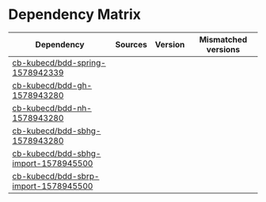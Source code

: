 # Dependency Matrix

Dependency | Sources | Version | Mismatched versions
---------- | ------- | ------- | -------------------
[cb-kubecd/bdd-spring-1578942339](https://github.com/cb-kubecd/bdd-spring-1578942339.git) |  | []() | 
[cb-kubecd/bdd-gh-1578943280](https://github.com/cb-kubecd/bdd-gh-1578943280.git) |  | []() | 
[cb-kubecd/bdd-nh-1578943280](https://github.com/cb-kubecd/bdd-nh-1578943280.git) |  | []() | 
[cb-kubecd/bdd-sbhg-1578943280](https://github.com/cb-kubecd/bdd-sbhg-1578943280.git) |  | []() | 
[cb-kubecd/bdd-sbhg-import-1578945500](https://github.com/cb-kubecd/bdd-sbhg-import-1578945500.git) |  | []() | 
[cb-kubecd/bdd-sbrp-import-1578945500](https://github.com/cb-kubecd/bdd-sbrp-import-1578945500.git) |  | []() | 
